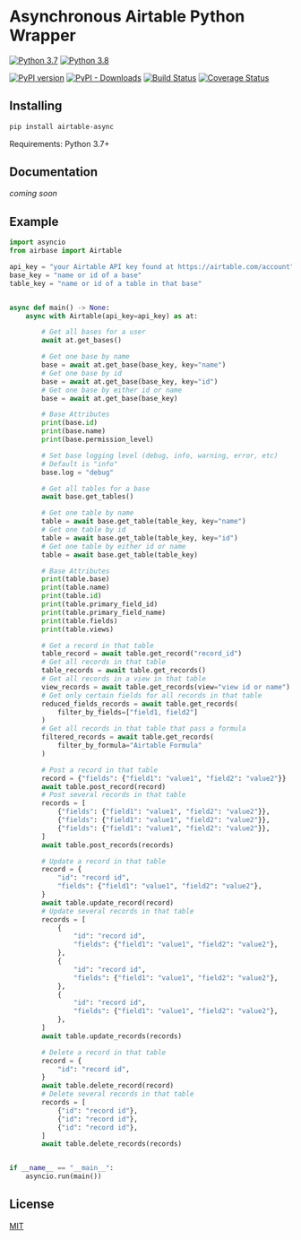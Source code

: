 # Asynchronous Airtable Python Wrapper
[![Python 3.7](https://img.shields.io/badge/python-3.7-blue.svg)](https://www.python.org/downloads/release/python-370)
[![Python 3.8](https://img.shields.io/badge/python-3.8-blue.svg)](https://www.python.org/downloads/release/python-380)

[![PyPI version](https://badge.fury.io/py/airtable-async.svg)](https://badge.fury.io/py/airtable-async)
[![PyPI - Downloads](https://img.shields.io/pypi/dm/airtable-async.svg?label=pypi%20downloads)](https://pypi.org/project/airtable-async/)
[![Build Status](https://travis-ci.org/lfparis/airbase.svg?branch=master)](https://travis-ci.org/lfparis/airbase)
[![Coverage Status](https://coveralls.io/repos/github/lfparis/airbase/badge.svg?branch=master)](https://coveralls.io/github/lfparis/airbase?branch=master)

## Installing
```bash
pip install airtable-async
```
Requirements: Python 3.7+

## Documentation
*coming soon*

## Example

```python
import asyncio
from airbase import Airtable

api_key = "your Airtable API key found at https://airtable.com/account"
base_key = "name or id of a base"
table_key = "name or id of a table in that base"


async def main() -> None:
    async with Airtable(api_key=api_key) as at:

        # Get all bases for a user
        await at.get_bases()

        # Get one base by name
        base = await at.get_base(base_key, key="name")
        # Get one base by id
        base = await at.get_base(base_key, key="id")
        # Get one base by either id or name
        base = await at.get_base(base_key)

        # Base Attributes
        print(base.id)
        print(base.name)
        print(base.permission_level)

        # Set base logging level (debug, info, warning, error, etc)
        # Default is "info"
        base.log = "debug"

        # Get all tables for a base
        await base.get_tables()

        # Get one table by name
        table = await base.get_table(table_key, key="name")
        # Get one table by id
        table = await base.get_table(table_key, key="id")
        # Get one table by either id or name
        table = await base.get_table(table_key)

        # Base Attributes
        print(table.base)
        print(table.name)
        print(table.id)
        print(table.primary_field_id)
        print(table.primary_field_name)
        print(table.fields)
        print(table.views)

        # Get a record in that table
        table_record = await table.get_record("record_id")
        # Get all records in that table
        table_records = await table.get_records()
        # Get all records in a view in that table
        view_records = await table.get_records(view="view id or name")
        # Get only certain fields for all records in that table
        reduced_fields_records = await table.get_records(
            filter_by_fields=["field1, field2"]
        )
        # Get all records in that table that pass a formula
        filtered_records = await table.get_records(
            filter_by_formula="Airtable Formula"
        )

        # Post a record in that table
        record = {"fields": {"field1": "value1", "field2": "value2"}}
        await table.post_record(record)
        # Post several records in that table
        records = [
            {"fields": {"field1": "value1", "field2": "value2"}},
            {"fields": {"field1": "value1", "field2": "value2"}},
            {"fields": {"field1": "value1", "field2": "value2"}},
        ]
        await table.post_records(records)

        # Update a record in that table
        record = {
            "id": "record id",
            "fields": {"field1": "value1", "field2": "value2"},
        }
        await table.update_record(record)
        # Update several records in that table
        records = [
            {
                "id": "record id",
                "fields": {"field1": "value1", "field2": "value2"},
            },
            {
                "id": "record id",
                "fields": {"field1": "value1", "field2": "value2"},
            },
            {
                "id": "record id",
                "fields": {"field1": "value1", "field2": "value2"},
            },
        ]
        await table.update_records(records)

        # Delete a record in that table
        record = {
            "id": "record id",
        }
        await table.delete_record(record)
        # Delete several records in that table
        records = [
            {"id": "record id"},
            {"id": "record id"},
            {"id": "record id"},
        ]
        await table.delete_records(records)


if __name__ == "__main__":
    asyncio.run(main())
```

## License

[MIT](https://opensource.org/licenses/MIT)